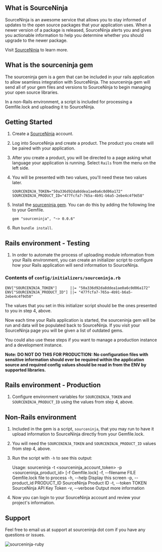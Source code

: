 What is SourceNinja
-------------------
SourceNinja is an awesome service that allows you to stay informed of updates to the open source packages that your application uses. When a newer version of a package is released, SourceNinja alerts you and gives you actionable information to help you determine whether you should upgrade to the newer package.

Visit [SourceNinja](http://sourceninja.com) to learn more.

What is the sourceninja gem
---------------------------
The sourceninja gem is a gem that can be included in your rails application to allow seamless integration with SourceNinja. The sourceninja gem will send all of your gem files and versions to SourceNinja to begin managing your open source libraries.

In a non-Rails environment, a script is included for processing a Gemfile.lock and uploading it to SourceNinja.

Getting Started
---------------
1. Create a [SourceNinja](http://www.sourceninja.com/plans) account.

2. Log into SourceNinja and create a product. The product you create will be paired with your application.

3. After you create a product, you will be directed to a page asking what language your application is running. Select `Rails` from the menu on the left side. 

4. You will be presented with two values, you'll need these two values later.
    ```
    SOURCENINJA_TOKEN="50a336d92da8ddea1ae0a6c0d06a172"
    SOURCENINJA_PRODUCT_ID="477fcfa7-765a-4b91-b6a5-2ebe4c4f9d58"
    ```

5. Install the [sourceninja gem](http://github.com/SourceNinja/sourceninja-ruby). You can do this by adding the following line to your Gemfile.
    ```
    gem "sourceninja", "~> 0.0.6"
    ```

6. Run `bundle install`.

Rails environment - Testing
----------------------------
1. In order to automate the process of uploading module information from your Rails environment, you can create
an initializer script to configure how your Rails application will send information to SourceNinja.

### Contents of `config/initializers/sourceninja.rb`
   	ENV["SOURCENINJA_TOKEN"]      ||= "50a336d92da8ddea1ae0a6c0d06a172"
   	ENV["SOURCENINJA_PRODUCT_ID"] ||= "477fcfa7-765a-4b91-b6a5-2ebe4c4f9d58"

The values that you set in this initializer script should be the ones presented to you in step 4, above.

Now each time your Rails application is started, the sourceninja gem will be run and data will be populated back to SourceNinja. If you visit your SourceNinja page you will be given a list of outdated gems.

You could also use these steps if you want to manage a production instance and a development instance.

__Note: DO NOT DO THIS FOR PRODUCTION: No configuration files with sensitive information should ever be required within the application source and required config values should be read in from the ENV by supported libraries.__

Rails environment - Production
-------------------------------
1. Configure environment variables for ```SOURCENINJA_TOKEN``` and ```SOURCENINJA_PRODUCT_ID``` using the values from step 4, above.

Non-Rails environment
----------------------
1. Included in the gem is a script, ```sourceninja```, that you may run to have it upload information to SourceNinja directly from your Gemfile.lock.
2. You will need the ```SOURCENINJA_TOKEN``` and ```SOURCENINJA_PRODUCT_ID``` values from step 4, above.
3. Run the script with ```-h``` to see this output:

    Usage: sourceninja -t <sourceninja_account_token> -p <sourceninja_product_id> [-f Gemfile.lock]
        -f, --filename FILE              Gemfile.lock file to process
        -h, --help                       Display this screen
        -p, --product_id PRODUCT_ID      SourceNinja Product ID
        -t, --token TOKEN                SourceNinja API Key Token
        -v, --verbose                    Output more information

4. Now you can login to your SourceNinja account and review your project's information.

Support
-------
Feel free to email us at support at sourceninja dot com if you have any questions or issues.

![sourceninja-ruby](http://cl.ly/2x001f2y042U3b05143Z/Screen%20shot%202012-03-16%20at%202.51.05%20PM.png)